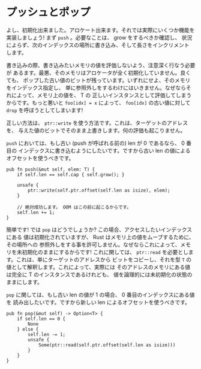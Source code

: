 <!--
# Push and Pop
-->

# プッシュとポップ

<!--
Alright. We can initialize. We can allocate. Let's actually implement some
functionality! Let's start with `push`. All it needs to do is check if we're
full to grow, unconditionally write to the next index, and then increment our
length.
-->

よし、初期化出来ました。アロケート出来ます。それでは実際にいくつか機能を
実装しましょう! まず `push` 。必要なことは、 grow をするべきか確認し、
状況によらず、次のインデックスの場所に書き込み、そして長さをインクリメント
します。

<!--
To do the write we have to be careful not to evaluate the memory we want to write
to. At worst, it's truly uninitialized memory from the allocator. At best it's the
bits of some old value we popped off. Either way, we can't just index to the memory
and dereference it, because that will evaluate the memory as a valid instance of
T. Worse, `foo[idx] = x` will try to call `drop` on the old value of `foo[idx]`!
-->

書き込みの際、書き込みたいメモリの値を評価しないよう、注意深く行なう必要が
あるます。最悪、そのメモリはアロケータが全く初期化していません。良くても、
ポップした古い値のビットが残っています。いずれにせよ、そのメモリをインデックス指定し、
単に参照外しをするわけにはいきません。なぜならそれによって、メモリ上の値を、 T の
正しいインスタンスとして評価してしまうからです。もっと悪いと `foo[idx] = x` によって、
`foo[idx]` の古い値に対して `drop` を呼ぼうとしてしまいます!

<!--
The correct way to do this is with `ptr::write`, which just blindly overwrites the
target address with the bits of the value we provide. No evaluation involved.
-->

正しい方法は、 `ptr::write` を使う方法です。これは、ターゲットのアドレスを、
与えた値のビットでそのまま上書きします。何の評価も起こりません。

<!--
For `push`, if the old len (before push was called) is 0, then we want to write
to the 0th index. So we should offset by the old len.
-->

`push` においては、もし古い (push が呼ばれる前の) len が 0 であるなら、 0 番目の
インデックスに書き込むようにしたいです。ですから古い len の値によるオフセットを使うべきです。

```rust,ignore
pub fn push(&mut self, elem: T) {
    if self.len == self.cap { self.grow(); }

    unsafe {
        ptr::write(self.ptr.offset(self.len as isize), elem);
    }

    // 絶対成功します。 OOM はこの前に起こるからです。
    self.len += 1;
}
```

<!--
Easy! How about `pop`? Although this time the index we want to access is
initialized, Rust won't just let us dereference the location of memory to move
the value out, because that would leave the memory uninitialized! For this we
need `ptr::read`, which just copies out the bits from the target address and
interprets it as a value of type T. This will leave the memory at this address
logically uninitialized, even though there is in fact a perfectly good instance
of T there.
-->

簡単です! では `pop` はどうでしょうか? この場合、アクセスしたいインデックスにある
値は初期化されていますが、 Rust はメモリ上の値をムーブするために、その場所への
参照外しをする事を許可しません。なぜならこれによって、メモリを未初期化のままにするからです!
これに関しては、 `ptr::read` を必要とします。これは、単にターゲットのアドレスから
ビットをコピーし、それを型 `T` の値として解釈します。これによって、実際には
そのアドレスのメモリにある値は完全に T のインスタンスであるけれども、
値を論理的には未初期化の状態のままにします。

<!--
For `pop`, if the old len is 1, we want to read out of the 0th index. So we
should offset by the new len.
-->

`pop` に関しては、もし古い len の値が 1 の場合、 0 番目のインデックスにある値を
読み出したいです。ですから新しい len によるオフセットを使うべきです。

```rust,ignore
pub fn pop(&mut self) -> Option<T> {
    if self.len == 0 {
        None
    } else {
        self.len -= 1;
        unsafe {
            Some(ptr::read(self.ptr.offset(self.len as isize)))
        }
    }
}
```
